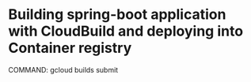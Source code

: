 # Building spring-boot application with  CloudBuild and deploying into Container registry

COMMAND: gcloud builds submit
